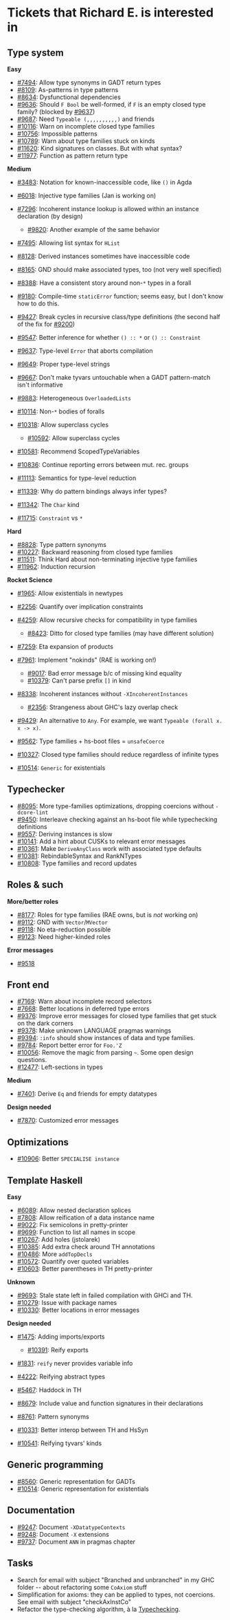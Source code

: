 # Tickets that Richard E. is interested in

## Type system

**Easy**

- [\#7494](https://gitlab.haskell.org/ghc/ghc/issues/7494): Allow type synonyms in GADT return types
- [\#8109](https://gitlab.haskell.org/ghc/ghc/issues/8109): As-patterns in type patterns
- [\#8634](https://gitlab.haskell.org/ghc/ghc/issues/8634): Dysfunctional dependencies
- [\#9636](https://gitlab.haskell.org/ghc/ghc/issues/9636): Should `F Bool` be well-formed, if `F` is an empty closed type family? (blocked by [\#9637](https://gitlab.haskell.org/ghc/ghc/issues/9637))
- [\#9687](https://gitlab.haskell.org/ghc/ghc/issues/9687): Need `Typeable (,,,,,,,,,,)` and friends
- [\#10116](https://gitlab.haskell.org/ghc/ghc/issues/10116): Warn on incomplete closed type families
- [\#10756](https://gitlab.haskell.org/ghc/ghc/issues/10756): Impossible patterns
- [\#10789](https://gitlab.haskell.org/ghc/ghc/issues/10789): Warn about type families stuck on kinds
- [\#11620](https://gitlab.haskell.org/ghc/ghc/issues/11620): Kind signatures on classes. But with what syntax?
- [\#11977](https://gitlab.haskell.org/ghc/ghc/issues/11977): Function as pattern return type

**Medium**

- [\#3483](https://gitlab.haskell.org/ghc/ghc/issues/3483): Notation for known-inaccessible code, like `()` in Agda
- [\#6018](https://gitlab.haskell.org/ghc/ghc/issues/6018): Injective type families (Jan is working on)
- [\#7296](https://gitlab.haskell.org/ghc/ghc/issues/7296): Incoherent instance lookup is allowed within an instance declaration (by design)

  - [\#9820](https://gitlab.haskell.org/ghc/ghc/issues/9820): Another example of the same behavior
- [\#7495](https://gitlab.haskell.org/ghc/ghc/issues/7495): Allowing list syntax for `HList`
- [\#8128](https://gitlab.haskell.org/ghc/ghc/issues/8128): Derived instances sometimes have inaccessible code
- [\#8165](https://gitlab.haskell.org/ghc/ghc/issues/8165): GND should make associated types, too (not very well specified)
- [\#8388](https://gitlab.haskell.org/ghc/ghc/issues/8388): Have a consistent story around non-`*` types in a forall
- [\#9180](https://gitlab.haskell.org/ghc/ghc/issues/9180): Compile-time `staticError` function; seems easy, but I don't know how to do this.
- [\#9427](https://gitlab.haskell.org/ghc/ghc/issues/9427): Break cycles in recursive class/type definitions (the second half of the fix for [\#9200](https://gitlab.haskell.org/ghc/ghc/issues/9200))
- [\#9547](https://gitlab.haskell.org/ghc/ghc/issues/9547): Better inference for whether `() :: *` or `() :: Constraint`
- [\#9637](https://gitlab.haskell.org/ghc/ghc/issues/9637): Type-level `Error` that aborts compilation
- [\#9649](https://gitlab.haskell.org/ghc/ghc/issues/9649): Proper type-level strings
- [\#9667](https://gitlab.haskell.org/ghc/ghc/issues/9667): Don't make tyvars untouchable when a GADT pattern-match isn't informative
- [\#9883](https://gitlab.haskell.org/ghc/ghc/issues/9883): Heterogeneous `OverloadedLists`
- [\#10114](https://gitlab.haskell.org/ghc/ghc/issues/10114): Non-`*` bodies of foralls
- [\#10318](https://gitlab.haskell.org/ghc/ghc/issues/10318): Allow superclass cycles

  - [\#10592](https://gitlab.haskell.org/ghc/ghc/issues/10592): Allow superclass cycles
- [\#10581](https://gitlab.haskell.org/ghc/ghc/issues/10581): Recommend ScopedTypeVariables
- [\#10836](https://gitlab.haskell.org/ghc/ghc/issues/10836): Continue reporting errors between mut. rec. groups
- [\#11113](https://gitlab.haskell.org/ghc/ghc/issues/11113): Semantics for type-level reduction
- [\#11339](https://gitlab.haskell.org/ghc/ghc/issues/11339): Why do pattern bindings always infer types?
- [\#11342](https://gitlab.haskell.org/ghc/ghc/issues/11342): The `Char` kind
- [\#11715](https://gitlab.haskell.org/ghc/ghc/issues/11715): `Constraint` vs `*`

**Hard**

- [\#8828](https://gitlab.haskell.org/ghc/ghc/issues/8828): Type pattern synonyms
- [\#10227](https://gitlab.haskell.org/ghc/ghc/issues/10227): Backward reasoning from closed type families
- [\#11511](https://gitlab.haskell.org/ghc/ghc/issues/11511): Think Hard about non-terminating injective type families
- [\#11962](https://gitlab.haskell.org/ghc/ghc/issues/11962): Induction recursion

**Rocket Science**

- [\#1965](https://gitlab.haskell.org/ghc/ghc/issues/1965): Allow existentials in newtypes
- [\#2256](https://gitlab.haskell.org/ghc/ghc/issues/2256): Quantify over implication constraints
- [\#4259](https://gitlab.haskell.org/ghc/ghc/issues/4259): Allow recursive checks for compatibility in type families

  - [\#8423](https://gitlab.haskell.org/ghc/ghc/issues/8423): Ditto for closed type families (may have different solution)
- [\#7259](https://gitlab.haskell.org/ghc/ghc/issues/7259): Eta expansion of products
- [\#7961](https://gitlab.haskell.org/ghc/ghc/issues/7961): Implement "nokinds" (RAE is working on!)

  - [\#9017](https://gitlab.haskell.org/ghc/ghc/issues/9017): Bad error message b/c of missing kind equality
  - [\#10379](https://gitlab.haskell.org/ghc/ghc/issues/10379): Can't parse prefix `[]` in kind
- [\#8338](https://gitlab.haskell.org/ghc/ghc/issues/8338): Incoherent instances without `-XIncoherentInstances`

  - [\#2356](https://gitlab.haskell.org/ghc/ghc/issues/2356): Strangeness about GHC's lazy overlap check
- [\#9429](https://gitlab.haskell.org/ghc/ghc/issues/9429): An alternative to `Any`. For example, we want `Typeable (forall x. x -> x)`.
- [\#9562](https://gitlab.haskell.org/ghc/ghc/issues/9562): Type families + hs-boot files = `unsafeCoerce`
- [\#10327](https://gitlab.haskell.org/ghc/ghc/issues/10327): Closed type families should reduce regardless of infinite types
- [\#10514](https://gitlab.haskell.org/ghc/ghc/issues/10514): `Generic` for existentials

## Typechecker

- [\#8095](https://gitlab.haskell.org/ghc/ghc/issues/8095): More type-families optimizations, dropping coercions without `-dcore-lint`
- [\#9450](https://gitlab.haskell.org/ghc/ghc/issues/9450): Interleave checking against an hs-boot file while typechecking definitions
- [\#9557](https://gitlab.haskell.org/ghc/ghc/issues/9557): Deriving instances is slow
- [\#10141](https://gitlab.haskell.org/ghc/ghc/issues/10141): Add a hint about CUSKs to relevant error messages
- [\#10361](https://gitlab.haskell.org/ghc/ghc/issues/10361): Make `DeriveAnyClass` work with associated type defaults
- [\#10381](https://gitlab.haskell.org/ghc/ghc/issues/10381): RebindableSyntax and RankNTypes
- [\#10808](https://gitlab.haskell.org/ghc/ghc/issues/10808): Type families and record updates

## Roles & such

**More/better roles**

- [\#8177](https://gitlab.haskell.org/ghc/ghc/issues/8177): Roles for type families (RAE owns, but is *not* working on)
- [\#9112](https://gitlab.haskell.org/ghc/ghc/issues/9112): GND with `Vector`/`MVector`
- [\#9118](https://gitlab.haskell.org/ghc/ghc/issues/9118): No eta-reduction possible
- [\#9123](https://gitlab.haskell.org/ghc/ghc/issues/9123): Need higher-kinded roles

**Error messages**

- [\#9518](https://gitlab.haskell.org/ghc/ghc/issues/9518)

## Front end

- [\#7169](https://gitlab.haskell.org/ghc/ghc/issues/7169): Warn about incomplete record selectors
- [\#7668](https://gitlab.haskell.org/ghc/ghc/issues/7668): Better locations in deferred type errors
- [\#9376](https://gitlab.haskell.org/ghc/ghc/issues/9376): Improve error messages for closed type families that get stuck on the dark corners
- [\#9378](https://gitlab.haskell.org/ghc/ghc/issues/9378): Make unknown LANGUAGE pragmas warnings
- [\#9394](https://gitlab.haskell.org/ghc/ghc/issues/9394): `:info` should show instances of data and type families.
- [\#9784](https://gitlab.haskell.org/ghc/ghc/issues/9784): Report better error for `Foo.'Z`
- [\#10056](https://gitlab.haskell.org/ghc/ghc/issues/10056): Remove the magic from parsing `~`. Some open design questions.
- [\#12477](https://gitlab.haskell.org/ghc/ghc/issues/12477): Left-sections in types

**Medium**

- [\#7401](https://gitlab.haskell.org/ghc/ghc/issues/7401): Derive `Eq` and friends for empty datatypes

**Design needed**

- [\#7870](https://gitlab.haskell.org/ghc/ghc/issues/7870): Customized error messages

## Optimizations

- [\#10906](https://gitlab.haskell.org/ghc/ghc/issues/10906): Better `SPECIALISE instance`

## Template Haskell

**Easy**

- [\#6089](https://gitlab.haskell.org/ghc/ghc/issues/6089): Allow nested declaration splices
- [\#7808](https://gitlab.haskell.org/ghc/ghc/issues/7808): Allow reification of a data instance name
- [\#9022](https://gitlab.haskell.org/ghc/ghc/issues/9022): Fix semicolons in pretty-printer
- [\#9699](https://gitlab.haskell.org/ghc/ghc/issues/9699): Function to list all names in scope
- [\#10267](https://gitlab.haskell.org/ghc/ghc/issues/10267): Add holes (jstolarek)
- [\#10385](https://gitlab.haskell.org/ghc/ghc/issues/10385): Add extra check around TH annotations
- [\#10486](https://gitlab.haskell.org/ghc/ghc/issues/10486): More `addTopDecls`
- [\#10572](https://gitlab.haskell.org/ghc/ghc/issues/10572): Quantify over quoted variables
- [\#10603](https://gitlab.haskell.org/ghc/ghc/issues/10603): Better parentheses in TH pretty-printer

**Unknown**

- [\#9693](https://gitlab.haskell.org/ghc/ghc/issues/9693): Stale state left in failed compilation with GHCi and TH.
- [\#10279](https://gitlab.haskell.org/ghc/ghc/issues/10279): Issue with package names
- [\#10330](https://gitlab.haskell.org/ghc/ghc/issues/10330): Better locations in error messages

**Design needed**

- [\#1475](https://gitlab.haskell.org/ghc/ghc/issues/1475): Adding imports/exports

  - [\#10391](https://gitlab.haskell.org/ghc/ghc/issues/10391): Reify exports
- [\#1831](https://gitlab.haskell.org/ghc/ghc/issues/1831): `reify` never provides variable info
- [\#4222](https://gitlab.haskell.org/ghc/ghc/issues/4222): Reifying abstract types
- [\#5467](https://gitlab.haskell.org/ghc/ghc/issues/5467): Haddock in TH
- [\#8679](https://gitlab.haskell.org/ghc/ghc/issues/8679): Include value and function signatures in their declarations
- [\#8761](https://gitlab.haskell.org/ghc/ghc/issues/8761): Pattern synonyms
- [\#10331](https://gitlab.haskell.org/ghc/ghc/issues/10331): Better interop between TH and HsSyn
- [\#10541](https://gitlab.haskell.org/ghc/ghc/issues/10541): Reifying tyvars' kinds

## Generic programming

- [\#8560](https://gitlab.haskell.org/ghc/ghc/issues/8560): Generic representation for GADTs
- [\#10514](https://gitlab.haskell.org/ghc/ghc/issues/10514): Generic representation for existentials

## Documentation

- [\#9247](https://gitlab.haskell.org/ghc/ghc/issues/9247): Document `-XDatatypeContexts`
- [\#9248](https://gitlab.haskell.org/ghc/ghc/issues/9248): Document `-X` extensions
- [\#9737](https://gitlab.haskell.org/ghc/ghc/issues/9737): Document `ANN` in pragmas chapter

## Tasks

- Search for email with subject "Branched and unbranched" in my GHC folder -- about refactoring some `CoAxiom` stuff
- Simplification for axioms: they can be applied to types, not coercions. See email with subject "checkAxInstCo"
- Refactor the type-checking algorithm, à la [Typechecking](typechecking).
